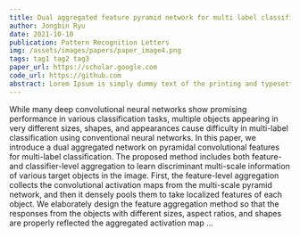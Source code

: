 ```yaml
---
title: Dual aggregated feature pyramid network for multi label classification
author: Jongbin Ryu
date: 2021-10-10
publication: Pattern Recognition Letters
img: /assets/images/papers/paper_image4.png
tags: tag1 tag2 tag3
paper_url: https://scholar.google.com
code_url: https://github.com
abstract: Lorem Ipsum is simply dummy text of the printing and typesetting industry. Lorem Ipsum has been the industry's standard dummy text ever since the 1500s, when an unknown printer took a galley of type and scrambled it to make a type specimen book.
---
```


While many deep convolutional neural networks show promising performance in various classification tasks, multiple objects appearing in very different sizes, shapes, and appearances cause difficulty in multi-label classification using conventional neural networks. In this paper, we introduce a dual aggregated network on pyramidal convolutional features for multi-label classification. The proposed method includes both feature- and classifier-level aggregation to learn discriminant multi-scale information of various target objects in the image. First, the feature-level aggregation collects the convolutional activation maps from the multi-scale pyramid network, and then it densely pools them to take localized features of each object. We elaborately design the feature aggregation method so that the responses from the objects with different sizes, aspect ratios, and shapes are properly reflected the aggregated activation map …